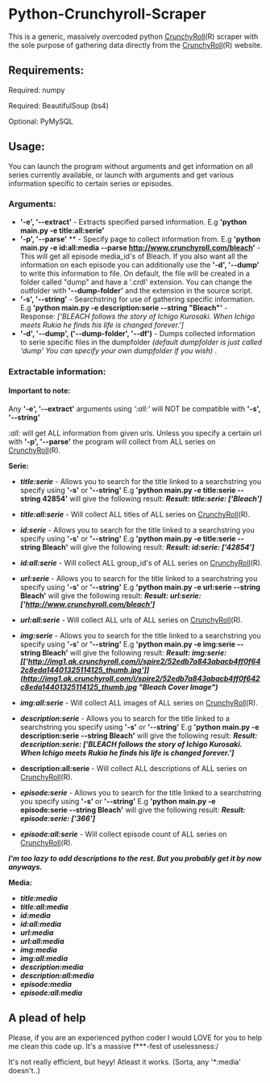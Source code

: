 # Python-Crunchyroll-Scraper
This is a generic, massively overcoded python [CrunchyRoll](http://www.crunchyroll.com "Crunchyroll Website")(R) scraper with the sole purpose of gathering data directly from the [CrunchyRoll](http://www.crunchyroll.com "Crunchyroll Website")(R) website.

## Requirements:
Required: numpy

Required: BeautifulSoup (bs4)

Optional: PyMySQL

## Usage:
You can launch the program without arguments and get information on all series currently available, or launch with arguments and get various information specific to certain series or episodes.

### Arguments:
* **'-e', '--extract'** - Extracts specified parsed information. 
E.g **'python main.py -e title:all:serie'**
* **'-p', '--parse'**
** - Specify page to collect information from. 
E.g **'python main.py -e id:all:media --parse http://www.crunchyroll.com/bleach'** - This will get all episode media_id's of Bleach. If you also want all the information on each episode you can additionally use the **'-d', '--dump'** to write this information to file. On default, the file will be created in a folder called "dump" and have a '.crdl' extension. You can change the outfolder with **'--dump-folder'** and the extension in the source script.
* **'-s', '--string'** - Searchstring for use of gathering specific information. 
E.g **'python main.py -e description:serie --string "Bleach"'** - Response: *['BLEACH follows the story of Ichigo Kurosaki. When Ichigo meets Rukia he finds his life is changed forever.']*
* **'-d', '--dump', ('--dump-folder', '--df')** - Dumps collected information to serie specific files in the dumpfolder *(default dumpfolder is just called 'dump' You can specify your own dumpfolder if you wish)* . 


### Extractable information:
#### Important to note:
Any **'-e', '--extract'** arguments using *':all:'* will NOT be compatible with **'-s', '--string'** 

*:all:* will get ALL information from given urls. Unless you specify a certain url with **'-p', '--parse'** the program will collect from ALL series on [CrunchyRoll](http://www.crunchyroll.com "Crunchyroll Website")(R).

**Serie:**
* ***title:serie*** - Allows you to search for the title linked to a searchstring you specify using **'-s'** or **'--string'** E.g **'python main.py -e title:serie --string 42854'** will give the following result:
***Result:
title:serie:
['Bleach']***

* ***title:all:serie*** - Will collect ALL titles of ALL series on [CrunchyRoll](http://www.crunchyroll.com "Crunchyroll Website")(R).
* ***id:serie*** - Allows you to search for the title linked to a searchstring you specify using **'-s'** or **'--string'** E.g **'python main.py -e title:serie --string Bleach'** will give the following result:
***Result:
id:serie:
['42854']***

* ***id:all:serie*** - Will collect ALL group_id's of ALL series on [CrunchyRoll](http://www.crunchyroll.com "Crunchyroll Website")(R).
* ***url:serie*** - Allows you to search for the title linked to a searchstring you specify using **'-s'** or **'--string'** E.g **'python main.py -e url:serie --string Bleach'** will give the following result:
***Result:
url:serie:
['http://www.crunchyroll.com/bleach']***
* ***url:all:serie*** - Will collect ALL urls of ALL series on [CrunchyRoll](http://www.crunchyroll.com "Crunchyroll Website")(R).
* ***img:serie*** - Allows you to search for the title linked to a searchstring you specify using **'-s'** or **'--string'** E.g **'python main.py -e img:serie --string Bleach'** will give the following result:
***Result:
img:serie:
[['http://img1.ak.crunchyroll.com/i/spire2/52edb7a843abacb4ff0f642c8eda14401325114125_thumb.jpg']](http://img1.ak.crunchyroll.com/i/spire2/52edb7a843abacb4ff0f642c8eda14401325114125_thumb.jpg "Bleach Cover Image")***
* ***img:all:serie*** - Will collect ALL images of ALL series on [CrunchyRoll](http://www.crunchyroll.com "Crunchyroll Website")(R).
* ***description:serie*** - Allows you to search for the title linked to a searchstring you specify using **'-s'** or **'--string'** E.g **'python main.py -e description:serie --string Bleach'** will give the following result:
***Result:
description:serie:
['BLEACH follows the story of Ichigo Kurosaki. When Ichigo meets Rukia he finds his life is changed forever.']***
* **description:all:serie** - Will collect ALL descriptions of ALL series on [CrunchyRoll](http://www.crunchyroll.com "Crunchyroll Website")(R).
* ***episode:serie*** - Allows you to search for the title linked to a searchstring you specify using **'-s'** or **'--string'** E.g **'python main.py -e episode:serie --string Bleach'** will give the following result:
***Result:
episode:serie:
['366']***
* ***episode:all:serie*** - Will collect episode count of ALL series on [CrunchyRoll](http://www.crunchyroll.com "Crunchyroll Website")(R).


***I'm too lazy to add descriptions to the rest. But you probably get it by now anyways.***

**Media:**
* ***title:media***
* ***title:all:media***
* ***id:media***
* ***id:all:media***
* ***url:media***
* ***url:all:media***
* ***img:media***
* ***img:all:media***
* ***description:media***
* ***description:all:media***
* ***episode:media***
* ***episode:all:media***

## A plead of help
Please, if you are an experienced python coder I would LOVE for you to help me clean this code up. It's a massive f***-fest of uselessness:/ 

It's not really efficient, but heyy! Atleast it works. (Sorta, any '*:media' doesn't..)
